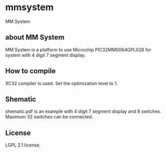 # mmsystem
MM System

## about MM System
MM System is a platform to use Microchip PIC32MM0064GPL028 for system with 4 digit 7 segment display.

## How to compile
XC32 compiler is used. Set the optimization level to 1.

## Shematic
shematic.pdf is an example with 4 digit 7 segment display and 8 switches. Maximum 32 switches can be connected.

## License
LGPL 2.1 license.
